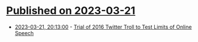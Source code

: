 # [Published on 2023-03-21](index.md)

* [2023-03-21, 20:13:00](https://soylentnews.org/article.pl?sid=23/03/21/0314245&from=rss) - [Trial of 2016 Twitter Troll to Test Limits of Online Speech](https://soylentnews.org/article.pl?sid=23/03/21/0314245&from=rss)

